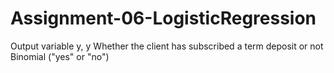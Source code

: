 # Assignment-06-LogisticRegression
Output variable  y, y  Whether the client has subscribed a term deposit or not Binomial ("yes" or "no")
